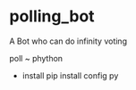 # polling_bot

A Bot who can do infinity voting




poll ~ phython

- install pip install
config py

